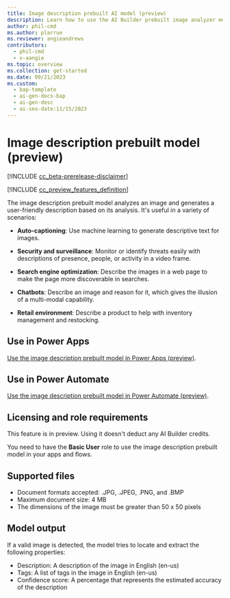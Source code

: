 ```yaml
---
title: Image description prebuilt AI model (preview)
description: Learn how to use the AI Builder prebuilt image analyzer model to analyze images and generate user-friendly descriptions in your apps and flows.
author: phil-cmd
ms.author: plarrue
ms.reviewer: angieandrews
contributors:
  - phil-cmd
  - v-aangie
ms.topic: overview
ms.collection: get-started
ms.date: 09/21/2023
ms.custom:
  - bap-template
  - ai-gen-docs-bap
  - ai-gen-desc
  - ai-seo-date:11/15/2023
---
```


# Image description prebuilt model (preview)

[!INCLUDE [cc_beta-prerelease-disclaimer](./includes/cc-beta-prerelease-disclaimer.md)]

[!INCLUDE [cc_preview_features_definition](./includes/cc-preview-features-definition.md)]

The image description prebuilt model analyzes an image and generates a user-friendly description based on its analysis. It's useful in a variety of scenarios:

- **Auto-captioning**: Use machine learning to generate descriptive text for images.

- **Security and surveillance**: Monitor or identify threats easily with descriptions of presence, people, or activity in a video frame.

- **Search engine optimization**: Describe the images in a web page to make the page more discoverable in searches.

- **Chatbots**: Describe an image and reason for it, which gives the illusion of a multi-modal capability.<!-- EDITOR'S NOTE: I can't parse this sentence. Can you please clarify what you mean? -->

- **Retail environment**: Describe a product to help with inventory management and restocking.

## Use in Power Apps

[Use the image description prebuilt model in Power Apps (preview)](image-description-in-powerapps).

## Use in Power Automate

[Use the image description prebuilt model in Power Automate (preview)](flow-image-description.md).

## Licensing and role requirements

This feature is in preview. Using it doesn't deduct any AI Builder credits.

You need to have the **Basic User** role to use the image description prebuilt model in your apps and flows.

## Supported files

- Document formats accepted: .JPG, .JPEG, .PNG, and .BMP
- Maximum document size: 4 MB
- The dimensions of the image must be greater than 50 x 50 pixels

## Model output

If a valid image is detected, the model tries to locate and extract the following properties:

- Description: A description of the image in English (en-us)
- Tags: A list of tags in the image in English (en-us)
- Confidence score: A percentage that represents the estimated accuracy of the description
